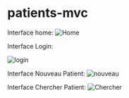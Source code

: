 # patients-mvc
Interface home:
![Home](https://user-images.githubusercontent.com/90096469/166075377-b3dc74ef-f7b9-4c71-b91c-c436e4e64a5f.png)

Interface Login:

![login](https://user-images.githubusercontent.com/90096469/166075387-4e46cf96-92ca-4e0f-9bd6-f095da6e1e71.png)

Interface Nouveau Patient:
![nouveau](https://user-images.githubusercontent.com/90096469/166075405-d1c74f7c-a3e0-4956-8395-def1a86dd54f.png)

Interface Chercher Patient:
![Chercher](https://user-images.githubusercontent.com/90096469/166075415-1bacabe7-41dc-47c6-be8f-0e498c45e14b.png)

